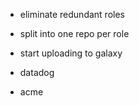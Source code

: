 * eliminate redundant roles
* split into one repo per role
* start uploading to galaxy

* datadog
* acme
